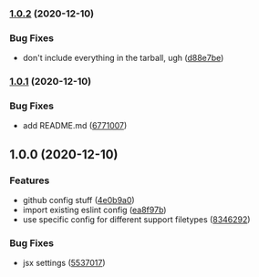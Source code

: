 ### [1.0.2](https://github.com/ProjectXero/eslint-config/compare/v1.0.1...v1.0.2) (2020-12-10)


### Bug Fixes

* don't include everything in the tarball, ugh ([d88e7be](https://github.com/ProjectXero/eslint-config/commit/d88e7be4591bb2c874fc145de864d16115b90fac))

### [1.0.1](https://github.com/ProjectXero/eslint-config/compare/v1.0.0...v1.0.1) (2020-12-10)


### Bug Fixes

* add README.md ([6771007](https://github.com/ProjectXero/eslint-config/commit/6771007b48e9f0e25753036108cd88d23f657b16))

## 1.0.0 (2020-12-10)


### Features

* github config stuff ([4e0b9a0](https://github.com/ProjectXero/eslint-config/commit/4e0b9a071dadec888cc3e87a4b2a45a234cad3a3))
* import existing eslint config ([ea8f97b](https://github.com/ProjectXero/eslint-config/commit/ea8f97ba58a63a97351f42369e1255debd21c52d))
* use specific config for different support filetypes ([8346292](https://github.com/ProjectXero/eslint-config/commit/8346292fbfda6cac2cca751445d81c528db13c79))


### Bug Fixes

* jsx settings ([5537017](https://github.com/ProjectXero/eslint-config/commit/5537017c343c9fa7e7d0bc2a88541db8ac49ac38))
